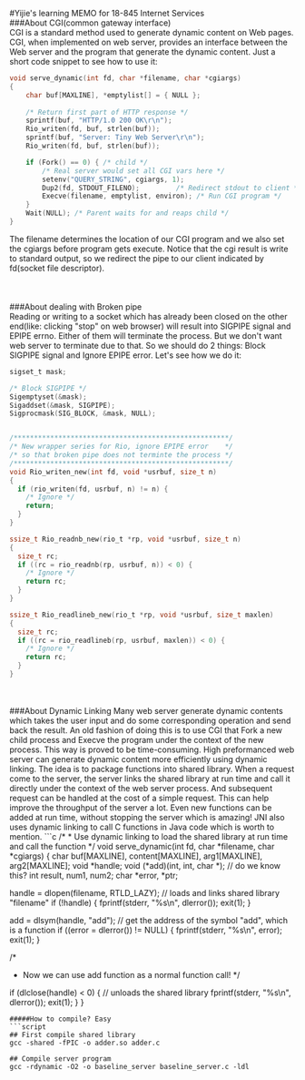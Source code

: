 #Yijie's learning MEMO for 18-845 Internet Services  
###About CGI(common gateway interface)  
CGI is a standard method used to generate dynamic content on Web pages. CGI, when implemented on web server, provides an interface between the Web server and the program that generate the dynamic content. Just a short code snippet to see how to use it:
```c
void serve_dynamic(int fd, char *filename, char *cgiargs)
{
    char buf[MAXLINE], *emptylist[] = { NULL };
    
    /* Return first part of HTTP response */
    sprintf(buf, "HTTP/1.0 200 OK\r\n");
    Rio_writen(fd, buf, strlen(buf));
    sprintf(buf, "Server: Tiny Web Server\r\n");
    Rio_writen(fd, buf, strlen(buf));

    if (Fork() == 0) { /* child */
        /* Real server would set all CGI vars here */
        setenv("QUERY_STRING", cgiargs, 1);
        Dup2(fd, STDOUT_FILENO);         /* Redirect stdout to client */
        Execve(filename, emptylist, environ); /* Run CGI program */
    }
    Wait(NULL); /* Parent waits for and reaps child */
}
```
The filename determines the location of our CGI program and we also set the cgiargs before program gets execute. Notice that the cgi result is write to standard output, so we redirect the pipe to our client indicated by fd(socket file descriptor).
<br>
<br>
<br>
<br>
###About dealing with Broken pipe  
Reading or writing to a socket which has already been closed on the other end(like: clicking "stop" on web browser) will result into SIGPIPE signal and EPIPE errno. Either of them will terminate the process. But we don't want web server to terminate due to that. So we should do 2 things: Block SIGPIPE signal and Ignore EPIPE error. Let's see how we do it:
```c
sigset_t mask;

/* Block SIGPIPE */
Sigemptyset(&mask);
Sigaddset(&mask, SIGPIPE);
Sigprocmask(SIG_BLOCK, &mask, NULL);


/*****************************************************/
/* New wrapper series for Rio, ignore EPIPE error    */
/* so that broken pipe does not terminte the process */
/*****************************************************/
void Rio_writen_new(int fd, void *usrbuf, size_t n)
{
  if (rio_writen(fd, usrbuf, n) != n) {
    /* Ignore */
    return;
  }
}

ssize_t Rio_readnb_new(rio_t *rp, void *usrbuf, size_t n)
{
  size_t rc;
  if ((rc = rio_readnb(rp, usrbuf, n)) < 0) {
    /* Ignore */
    return rc;
  }
}

ssize_t Rio_readlineb_new(rio_t *rp, void *usrbuf, size_t maxlen)
{
  size_t rc;
  if ((rc = rio_readlineb(rp, usrbuf, maxlen)) < 0) {
    /* Ignore */
    return rc;
  }
}
```
<br>
<br>
###About Dynamic Linking
Many web server generate dynamic contents which takes the user input and do some corresponding operation and send back the result. An old fashion of doing this is to use CGI that Fork a new child process and Execve the program under the context of the new process. This way is proved to be time-consuming. High preformanced web server can generate dynamic content more efficiently using dynamic linking.  
The idea is to package functions into shared library. When a request come to the server, the server links the shared library at run time and call it directly under the context of the web server process. And subsequent request can be handled at the cost of a simple request. This can help improve the throughput of the server a lot. Even new functions can be added at run time, without stopping the server which is amazing!  
JNI also uses dynamic linking to call C functions in Java code which is worth to mention.
```c
/*
 * Use dynamic linking to load the shared library at run time and call the function
 */
void serve_dynamic(int fd, char *filename, char *cgiargs)
{
  char buf[MAXLINE], content[MAXLINE], arg1[MAXLINE], arg2[MAXLINE];
  void *handle;
  void (*add)(int, int, char *); // do we know this?
  int result, num1, num2;
  char *error, *ptr;

  handle = dlopen(filename, RTLD_LAZY); // loads and links shared library "filename"
  if (!handle) {
    fprintf(stderr, "%s\n", dlerror());
    exit(1);
  }

  add = dlsym(handle, "add"); // get the address of the symbol "add", which is a function
  if ((error = dlerror()) != NULL) {
    fprintf(stderr, "%s\n", error);
    exit(1);
  }
  
  /*
   * Now we can use add function as a normal function call!
   */
   
  if (dlclose(handle) < 0) { // unloads the shared library
    fprintf(stderr, "%s\n", dlerror());
    exit(1);
  }
}
```
#####How to compile? Easy
```script
## First compile shared library
gcc -shared -fPIC -o adder.so adder.c

## Compile server program
gcc -rdynamic -O2 -o baseline_server baseline_server.c -ldl
```